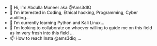 - 👋 Hi, I’m Abdulla Muneer aka @Ams3dIQ
- 👀 I’m interested in Coding, Ethical hacking, Programming, Cyber auditing...
- 🌱 I’m currently learning Python and Kali Linux...
- 💞️ I’m looking to collaborate on whoever willing to guide me on this field as im very fresh into this field ...
- 📫 How to reach Insta @ams3diq_...

<!---
Ams3dIQ/Ams3dIQ is a ✨ special ✨ repository because its `README.md` (this file) appears on your GitHub profile.
You can click the Preview link to take a look at your changes.
--->
